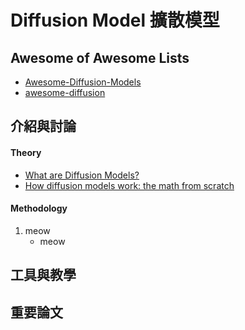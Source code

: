 # Diffusion Model 擴散模型
   
## Awesome of Awesome Lists
+ [Awesome-Diffusion-Models](https://github.com/heejkoo/Awesome-Diffusion-Models)
+ [awesome-diffusion](https://github.com/cobanov/awesome-diffusion)
## 介紹與討論
#### Theory
+ [What are Diffusion Models?](https://lilianweng.github.io/posts/2021-07-11-diffusion-models/)
+ [How diffusion models work: the math from scratch](https://theaisummer.com/diffusion-models/)


#### Methodology
1. meow
    + meow

## 工具與教學

## 重要論文
